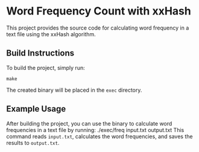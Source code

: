 # Word Frequency Count with xxHash

This project provides the source code for calculating word frequency in a text file using the xxHash algorithm.

## Build Instructions

To build the project, simply run:

`make`

The created binary will be placed in the `exec` directory.

## Example Usage

After building the project, you can use the binary to calculate word frequencies in a text file by running: 
  ./exec/freq input.txt output.txt
This command reads `input.txt`, calculates the word frequencies, and saves the results to `output.txt`.
